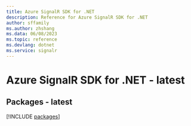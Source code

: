 ```yaml
---
title: Azure SignalR SDK for .NET
description: Reference for Azure SignalR SDK for .NET
author: sffamily
ms.author: zhshang
ms.data: 06/08/2023
ms.topic: reference
ms.devlang: dotnet
ms.service: signalr
---
```

# Azure SignalR SDK for .NET - latest
## Packages - latest
[!INCLUDE [packages](signalr-index.md)]